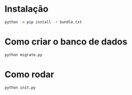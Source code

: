 # Instalação
```sh
python -m pip install -r bundle.txt
```

# Como criar o banco de dados
```sh
python migrate.py 
```

# Como rodar
```sh
python init.py
```

